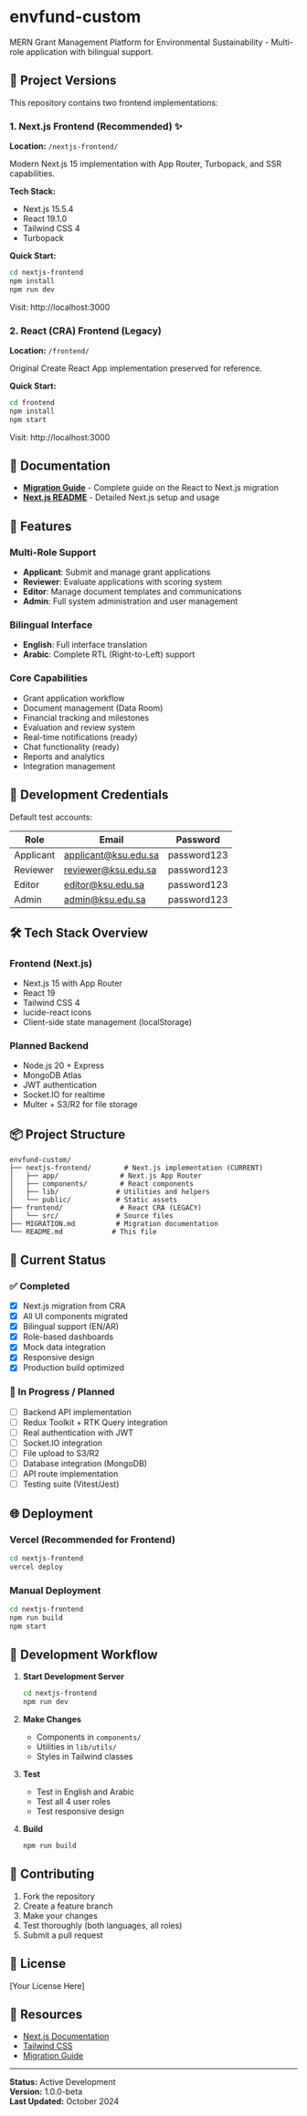 # envfund-custom

MERN Grant Management Platform for Environmental Sustainability - Multi-role application with bilingual support.

## 🚀 Project Versions

This repository contains two frontend implementations:

### 1. Next.js Frontend (Recommended) ✨
**Location:** `/nextjs-frontend/`

Modern Next.js 15 implementation with App Router, Turbopack, and SSR capabilities.

**Tech Stack:**
- Next.js 15.5.4
- React 19.1.0
- Tailwind CSS 4
- Turbopack

**Quick Start:**
```bash
cd nextjs-frontend
npm install
npm run dev
```

Visit: http://localhost:3000

### 2. React (CRA) Frontend (Legacy)
**Location:** `/frontend/`

Original Create React App implementation preserved for reference.

**Quick Start:**
```bash
cd frontend
npm install
npm start
```

Visit: http://localhost:3000

## 📖 Documentation

- **[Migration Guide](MIGRATION.md)** - Complete guide on the React to Next.js migration
- **[Next.js README](nextjs-frontend/README.md)** - Detailed Next.js setup and usage

## 🎯 Features

### Multi-Role Support
- **Applicant**: Submit and manage grant applications
- **Reviewer**: Evaluate applications with scoring system
- **Editor**: Manage document templates and communications
- **Admin**: Full system administration and user management

### Bilingual Interface
- **English**: Full interface translation
- **Arabic**: Complete RTL (Right-to-Left) support

### Core Capabilities
- Grant application workflow
- Document management (Data Room)
- Financial tracking and milestones
- Evaluation and review system
- Real-time notifications (ready)
- Chat functionality (ready)
- Reports and analytics
- Integration management

## 🔐 Development Credentials

Default test accounts:

| Role | Email | Password |
|------|-------|----------|
| Applicant | applicant@ksu.edu.sa | password123 |
| Reviewer | reviewer@ksu.edu.sa | password123 |
| Editor | editor@ksu.edu.sa | password123 |
| Admin | admin@ksu.edu.sa | password123 |

## 🛠️ Tech Stack Overview

### Frontend (Next.js)
- Next.js 15 with App Router
- React 19
- Tailwind CSS 4
- lucide-react icons
- Client-side state management (localStorage)

### Planned Backend
- Node.js 20 + Express
- MongoDB Atlas
- JWT authentication
- Socket.IO for realtime
- Multer + S3/R2 for file storage

## 📦 Project Structure

```
envfund-custom/
├── nextjs-frontend/        # Next.js implementation (CURRENT)
│   ├── app/               # Next.js App Router
│   ├── components/        # React components
│   ├── lib/              # Utilities and helpers
│   └── public/           # Static assets
├── frontend/              # React CRA (LEGACY)
│   └── src/              # Source files
├── MIGRATION.md          # Migration documentation
└── README.md            # This file
```

## 🚧 Current Status

### ✅ Completed
- [x] Next.js migration from CRA
- [x] All UI components migrated
- [x] Bilingual support (EN/AR)
- [x] Role-based dashboards
- [x] Mock data integration
- [x] Responsive design
- [x] Production build optimized

### 🔄 In Progress / Planned
- [ ] Backend API implementation
- [ ] Redux Toolkit + RTK Query integration
- [ ] Real authentication with JWT
- [ ] Socket.IO integration
- [ ] File upload to S3/R2
- [ ] Database integration (MongoDB)
- [ ] API route implementation
- [ ] Testing suite (Vitest/Jest)

## 🌐 Deployment

### Vercel (Recommended for Frontend)
```bash
cd nextjs-frontend
vercel deploy
```

### Manual Deployment
```bash
cd nextjs-frontend
npm run build
npm start
```

## 📝 Development Workflow

1. **Start Development Server**
   ```bash
   cd nextjs-frontend
   npm run dev
   ```

2. **Make Changes**
   - Components in `components/`
   - Utilities in `lib/utils/`
   - Styles in Tailwind classes

3. **Test**
   - Test in English and Arabic
   - Test all 4 user roles
   - Test responsive design

4. **Build**
   ```bash
   npm run build
   ```

## 🤝 Contributing

1. Fork the repository
2. Create a feature branch
3. Make your changes
4. Test thoroughly (both languages, all roles)
5. Submit a pull request

## 📄 License

[Your License Here]

## 🔗 Resources

- [Next.js Documentation](https://nextjs.org/docs)
- [Tailwind CSS](https://tailwindcss.com/docs)
- [Migration Guide](MIGRATION.md)

---

**Status:** Active Development  
**Version:** 1.0.0-beta  
**Last Updated:** October 2024